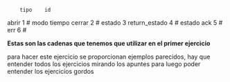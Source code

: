 
		tipo	id
abrir		1	#	modo	tiempo
cerrar		2	#
estado		3
return_estado	4	#	estado
ack		5 	#
err		6	#


**Estas son las cadenas que tenemos que utilizar en el primer ejercicio**

para hacer este ejercicio se proporcionan ejemplos parecidos, hay que entender todos los ejercicios mirando los apuntes para luego poder entender los ejercicios gordos
